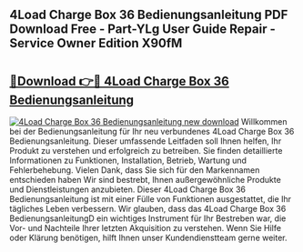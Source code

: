 ## 4Load Charge Box 36 Bedienungsanleitung PDF Download Free - Part-YLg User Guide Repair - Service Owner Edition X90fM

# <h2><a href="http://df3tj2.blite.top/?on=4Load+Charge+Box+36+Bedienungsanleitung">🔗Download 👉🔴 4Load Charge Box 36 Bedienungsanleitung</a></h2>

[![4Load Charge Box 36 Bedienungsanleitung new download](https://i.imgur.com/lujVjoI.png)](http://df3tj2.blite.top/?on=4Load+Charge+Box+36+Bedienungsanleitung)
Willkommen bei der Bedienungsanleitung für Ihr neu verbundenes 4Load Charge Box 36 Bedienungsanleitung. Dieser umfassende Leitfaden soll Ihnen helfen, Ihr Produkt zu verstehen und erfolgreich zu betreiben. Sie finden detaillierte Informationen zu Funktionen, Installation, Betrieb, Wartung und Fehlerbehebung. Vielen Dank, dass Sie sich für den Markennamen entschieden haben Wir sind bestrebt, Ihnen außergewöhnliche Produkte und Dienstleistungen anzubieten. Dieser 4Load Charge Box 36 Bedienungsanleitung ist mit einer Fülle von Funktionen ausgestattet, die Ihr tägliches Leben verbessern. Wir glauben, dass das 4Load Charge Box 36 BedienungsanleitungD ein wichtiges Instrument für Ihr Bestreben war, die Vor- und Nachteile Ihrer letzten Akquisition zu verstehen. Wenn Sie Hilfe oder Klärung benötigen, hilft Ihnen unser Kundendienstteam gerne weiter.

